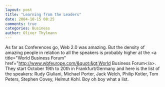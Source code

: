 ```yaml
---
layout: post
title: "Learning from the Leaders"
date: 2004-10-15 08:25
comments: true
categories: Business
author: Oliver Thylmann
---
```



As far as Conferences go, Web 2.0 was amazing. But the density of amazing people in relation to all the speakers is probably higher at the &lt;a title=&quot;World Business Forum&quot; href=&quot;http://www.wbfeurope.com/&quot;&gt;World Business Forum&lt;/a&gt;. They start October 19th to 20th in Frankfurt/Germany and here is the list of the speakers: Rudy Giuliani, Michael Porter, Jack Welch, Philip Kotler, Tom Peters, Stephen Covey, Helmut Kohl. Boy oh boy what a list.


